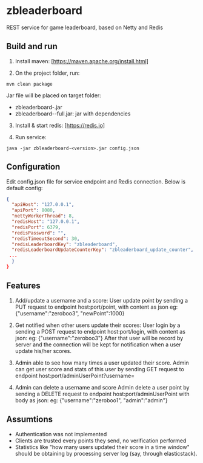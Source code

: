 # zbleaderboard
REST service for game leaderboard, based on Netty and Redis

## Build and run
1. Install maven: [https://maven.apache.org/install.html]

2. On the project folder, run:
```maven
mvn clean package
```
Jar file will be placed on target folder:
  - zbleaderboard-<version>.jar 
  - zbleaderboard-<version>-full.jar: jar with dependencies 

3. Install & start redis: [https://redis.io]

4. Run service:
```
java -jar zbleaderboard-<version>.jar config.json
```


## Configuration
Edit config.json file for service endpoint and Redis connection.
Below is default config:
```json
{
  "apiHost": "127.0.0.1",
  "apiPort": 8080,
  "nettyWorkerThread": 8,
  "redisHost": "127.0.0.1",
  "redisPort": 6379,
  "redisPassword": "",
  "redisTimeoutSecond": 30,
  "redisLeaderboardKey": "zbleaderboard",
  "redisLeaderboardUpdateCounterKey": "zbleaderboard_update_counter",
 ...
  }
}
```
## Features
1. Add/update a username and a score: 
  User update point by sending a PUT request to endpoint host:port/point, with content as json
    eg: {"username":"zeroboo3", "newPoint":1000}
2. Get notified when other users update their scores:
  User login by a sending a POST request to endpoint host:port/login, with content as json: 
    eg: {"username":"zeroboo3"}
  After that user will be record by server and the connection will be kept for notification when a user update his/her scores.

3. Admin able to see how many times a user updated their score. 
  Admin can get user score and stats of this user by sending GET request to endpoint host:port/adminUserPoint?username=<targetUsername>
4. Admin can delete a username and score 
  Admin delete a user point by sending a DELETE request to endpoint host:port/adminUserPoint with body as json:
    eg: {"username":"zeroboo1", "admin":"admin"}

## Assumtions
- Authentication was not implemented 
- Clients are trusted every points they send, no verification performed 
- Statistics like "how many users updated their score in a time window" should be obtaining by processing server log (say, through elasticstack).



